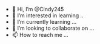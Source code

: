 - 👋 Hi, I’m @Cindy245
- 👀 I’m interested in learning ..
- 🌱 I’m currently learning ...
- 💞️ I’m looking to collaborate on ...
- 📫 How to reach me ...

<!---
Cindy245/Cindy245 is a ✨ special ✨ repository because its `README.md` (this file) appears on your GitHub profile.
You can click the Preview link to take a look at your changes.
--->
